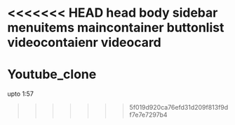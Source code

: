 <<<<<<< HEAD
head
body
 sidebar
    menuitems
 maincontainer
    buttonlist
    videocontaienr
        videocard
=======
# Youtube_clone
upto 1:57
>>>>>>> 5f019d920ca76efd31d209f813f9df7e7e7297b4
